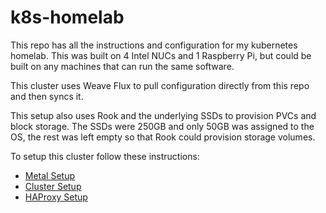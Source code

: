 # k8s-homelab

This repo has all the instructions and configuration for my kubernetes homelab. This was built on 4 Intel NUCs and 1 Raspberry Pi, but could be built on any machines that can run the same software.

This cluster uses Weave Flux to pull configuration directly from this repo and then syncs it. 

This setup also uses Rook and the underlying SSDs to provision PVCs and block storage. The SSDs were 250GB and only 50GB was assigned to the OS, the rest was left empty so that Rook could provision storage volumes.

To setup this cluster follow these instructions:

- [Metal Setup](./docs/metal-setup.md)
- [Cluster Setup](./docs/cluster-setup.md)
- [HAProxy Setup](./docs/haproxy-setup.md)